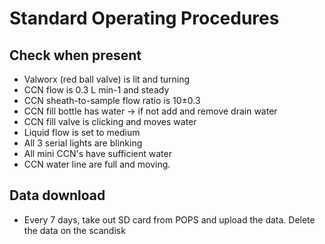 # Standard Operating Procedures

## Check when present
- Valworx (red ball valve) is lit and turning
- CCN flow is 0.3 L min-1 and steady
- CCN sheath-to-sample flow ratio is 10±0.3
- CCN fill bottle has water -> if not add and remove drain water
- CCN fill valve is clicking and moves water
- Liquid flow is set to medium
- All 3 serial lights are blinking
- All mini CCN's have sufficient water
- CCN water line are full and moving.

## Data download
- Every 7 days, take out SD card from POPS and upload the data. Delete the data on the scandisk
 

